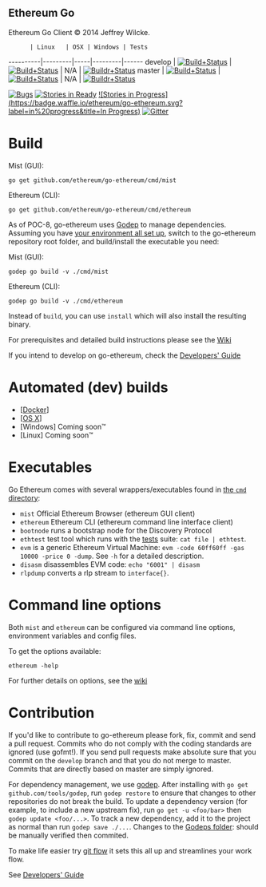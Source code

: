 ## Ethereum Go

Ethereum Go Client © 2014 Jeffrey Wilcke.

          | Linux   | OSX | Windows | Tests
----------|---------|-----|---------|------
develop   | [![Build+Status](https://build.ethdev.com/buildstatusimage?builder=Linux%20Go%20develop%20branch)](https://build.ethdev.com/builders/Linux%20Go%20develop%20branch/builds/-1) | [![Build+Status](https://build.ethdev.com/buildstatusimage?builder=Linux%20Go%20develop%20branch)](https://build.ethdev.com/builders/OSX%20Go%20develop%20branch/builds/-1) | N/A | [![Buildr+Status](https://travis-ci.org/ethereum/go-ethereum.svg?branch=develop)](https://travis-ci.org/ethereum/go-ethereum)
master    | [![Build+Status](https://build.ethdev.com/buildstatusimage?builder=Linux%20Go%20master%20branch)](https://build.ethdev.com/builders/Linux%20Go%20master%20branch/builds/-1) | [![Build+Status](https://build.ethdev.com/buildstatusimage?builder=OSX%20Go%20master%20branch)](https://build.ethdev.com/builders/OSX%20Go%20master%20branch/builds/-1) | N/A | [![Buildr+Status](https://travis-ci.org/ethereum/go-ethereum.svg?branch=master)](https://travis-ci.org/ethereum/go-ethereum)

[![Bugs](https://badge.waffle.io/ethereum/go-ethereum.png?label=bug&title=Bugs)](https://waffle.io/ethereum/go-ethereum)
[![Stories in Ready](https://badge.waffle.io/ethereum/go-ethereum.png?label=ready&title=Ready)](https://waffle.io/ethereum/go-ethereum)
[![Stories in Progress](https://badge.waffle.io/ethereum/go-ethereum.svg?label=in%20progress&title=In Progress)](http://waffle.io/ethereum/go-ethereum)
[![Gitter](https://badges.gitter.im/Join%20Chat.svg)](https://gitter.im/ethereum/go-ethereum?utm_source=badge&utm_medium=badge&utm_campaign=pr-badge)


Build
=====

Mist (GUI):

`go get github.com/ethereum/go-ethereum/cmd/mist`

Ethereum (CLI):

`go get github.com/ethereum/go-ethereum/cmd/ethereum`

As of POC-8, go-ethereum uses [Godep](https://github.com/tools/godep) to manage dependencies. Assuming you have [your environment all set up](https://github.com/ethereum/go-ethereum/wiki/Building-Ethereum(Go)), switch to the go-ethereum repository root folder, and build/install the executable you need:

Mist (GUI):

```
godep go build -v ./cmd/mist
```

Ethereum (CLI):

```
godep go build -v ./cmd/ethereum
```

Instead of `build`, you can use `install` which will also install the resulting binary.

For prerequisites and detailed build instructions please see the [Wiki](https://github.com/ethereum/go-ethereum/wiki/Building-Ethereum(Go))

If you intend to develop on go-ethereum, check the [Developers' Guide](https://github.com/ethereum/go-ethereum/wiki/Developers'-Guide)

Automated (dev) builds
======================

* [[Docker](https://registry.hub.docker.com/u/ethereum/client-go/)]
* [[OS X](http://build.ethdev.com/builds/OSX%20Go%20develop%20branch/Mist-OSX-latest.dmg)]
* [Windows] Coming soon&trade;
* [Linux] Coming soon&trade;

Executables
===========

Go Ethereum comes with several wrappers/executables found in 
[the `cmd` directory](https://github.com/ethereum/go-ethereum/tree/develop/cmd):

* `mist` Official Ethereum Browser (ethereum GUI client)
* `ethereum` Ethereum CLI (ethereum command line interface client)
* `bootnode` runs a bootstrap node for the Discovery Protocol
* `ethtest` test tool which runs with the [tests](https://github.com/ethereum/testes) suite: 
  `cat file | ethtest`.
* `evm` is a generic Ethereum Virtual Machine: `evm -code 60ff60ff -gas
  10000 -price 0 -dump`. See `-h` for a detailed description.
* `disasm` disassembles EVM code: `echo "6001" | disasm`
* `rlpdump` converts a rlp stream to `interface{}`.

Command line options
============================

Both `mist` and `ethereum` can be configured via command line options, environment variables and config files.

To get the options available:

```
ethereum -help
```

For further details on options, see the [wiki](https://github.com/ethereum/go-ethereum/wiki/Command-Line-Options)

Contribution
============

If you'd like to contribute to go-ethereum please fork, fix, commit and
send a pull request. Commits who do not comply with the coding standards
are ignored (use gofmt!). If you send pull requests make absolute sure that you
commit on the `develop` branch and that you do not merge to master.
Commits that are directly based on master are simply ignored.

For dependency management, we use [godep](https://github.com/tools/godep). After installing with `go get github.com/tools/godep`, run `godep restore` to ensure that changes to other repositories do not break the build. To update a dependency version (for example, to include a new upstream fix), run `go get -u <foo/bar>` then `godep update <foo/...>`. To track a new dependency, add it to the project as normal than run `godep save ./...`. Changes to the [Godeps folder](https://github.com/ethereum/go-ethereum/tree/develop/Godeps): should be manually verified then commited.

To make life easier try [git flow](http://nvie.com/posts/a-successful-git-branching-model/) it sets this all up and streamlines your work flow.

See [Developers' Guide](https://github.com/ethereum/go-ethereum/wiki/Developers'-Guide)

